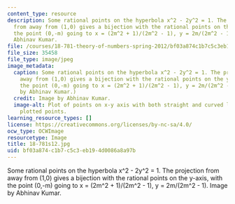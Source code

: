 ```yaml
---
content_type: resource
description: Some rational points on the hyperbola x^2 - 2y^2 = 1. The projection
  from away from (1,0) gives a bijection with the rational points on the y-axis, with
  the point (0,-m) going to x = (2m^2 + 1)/(2m^2 - 1), y = 2m/(2m^2 - 1). Image by
  Abhinav Kumar.
file: /courses/18-781-theory-of-numbers-spring-2012/bf03a874c1b7c5c3eb194d0086a8a97b_18-781s12.jpg
file_size: 35458
file_type: image/jpeg
image_metadata:
  caption: Some rational points on the hyperbola x^2 - 2y^2 = 1. The projection from
    away from (1,0) gives a bijection with the rational points on the y-axis, with
    the point (0,-m) going to x = (2m^2 + 1)/(2m^2 - 1), y = 2m/(2m^2 - 1). (Image
    by Abhinav Kumar.)
  credit: Image by Abhinav Kumar.
  image-alt: Plot of points on x-y axis with both straight and curved lines connecting
    plotted points.
learning_resource_types: []
license: https://creativecommons.org/licenses/by-nc-sa/4.0/
ocw_type: OCWImage
resourcetype: Image
title: 18-781s12.jpg
uid: bf03a874-c1b7-c5c3-eb19-4d0086a8a97b
---
```

Some rational points on the hyperbola x^2 - 2y^2 = 1. The projection from away from (1,0) gives a bijection with the rational points on the y-axis, with the point (0,-m) going to x = (2m^2 + 1)/(2m^2 - 1), y = 2m/(2m^2 - 1). Image by Abhinav Kumar.